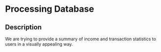 # Processing Database

## Description

We are trying to provide a summary of income and transaction statistics to users in a visually appealing way.